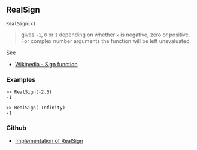 ## RealSign

```
RealSign(x)
```

> gives `-1`, `0` or `1` depending on whether `x` is negative, zero or positive. For complex number arguments the function will be left unevaluated.
 
See
* [Wikipedia - Sign function](https://en.wikipedia.org/wiki/Sign_function)

### Examples

```
>> RealSign(-2.5)
-1

>> RealSign(-Infinity)
-1
```

### Github

* [Implementation of RealSign](https://github.com/axkr/symja_android_library/blob/master/symja_android_library/matheclipse-core/src/main/java/org/matheclipse/core/builtin/Arithmetic.java#L4927) 
